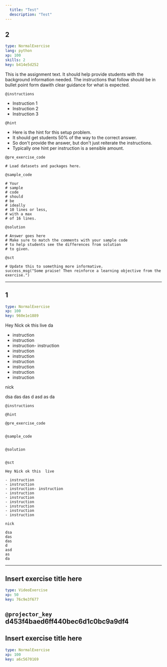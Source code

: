 ```yaml
---
  title: "Test"
  description: "Test"
---
```


## 2

```yaml
type: NormalExercise 
lang: python
xp: 100 
skills: 2
key: b414e5d252   
```


This is the assignment text. It should help provide students with the background information needed.
The instructions that follow should be in bullet point form dawith clear guidance for what is expected.


`@instructions`
- Instruction 1
- Instruction 2
- Instruction 3

`@hint`
- Here is the hint for this setup problem. 
- It should get students 50% of the way to the correct answer.
- So don't provide the answer, but don't just reiterate the instructions.
- Typically one hint per instruction is a sensible amount.

`@pre_exercise_code`

```{python}
# Load datasets and packages here.
```

`@sample_code`

```{python}
# Your
# sample
# code
# should
# be
# ideally
# 10 lines or less,
# with a max
# of 16 lines.
```

`@solution`

```{python}
# Answer goes here
# Make sure to match the comments with your sample code
# to help students see the differences from solution
# to given.
```

`@sct`

```{python}
# Update this to something more informative.
success_msg("Some praise! Then reinforce a learning objective from the exercise.")
```

---

## 1

```yaml
type: NormalExercise 
xp: 100 
key: 960e1e1889   
```


Hey Nick ok this  live
da
- instruction
- instruction
- instruction- instruction
- instruction
- instruction
- instruction
- instruction
- instruction
- instruction

nick

dsa
das
das
d
asd
as
da


`@instructions`


`@hint`


`@pre_exercise_code`

```{python}

```


`@sample_code`

```{python}

```


`@solution`

```{python}

```


`@sct`

```{python}
Hey Nick ok this  live

- instruction
- instruction
- instruction- instruction
- instruction
- instruction
- instruction
- instruction
- instruction
- instruction

nick

dsa
das
das
d
asd
as
da
```

---

## Insert exercise title here

```yaml
type: VideoExercise 
xp: 50 
key: 76c9e3f677   
```

`@projector_key`
d453f4baed6ff440bec6d1c0bc9a9df4
---

## Insert exercise title here

```yaml
type: NormalExercise 
xp: 100 
key: a6c5670169   
```




